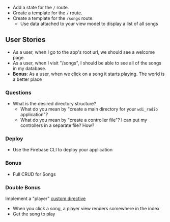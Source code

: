 - Add a state for the `/` route.
- Create a template for the `/` route.
- Create a template for the `/songs` route.
  - Use data attached to your view model to display a list of all songs

## User Stories

- As a user, when I go to the app's root url, we should see a welcome page.
- As a user, when I visit "/songs", I should be able to see all of the songs in my database.
- **Bonus**: As a user, when we click on a song it starts playing. The world is a better place

### Questions
- What is the desired directory structure?
  - What do you mean by "create a main directory for your `wdi_radio` application"?
  - What do you mean by "create a controller file"? I can put my controllers in a separate file? How?

### Deploy

- Use the Firebase CLI to deploy your application

### Bonus

- Full CRUD for Songs

### Double Bonus

Implement a "player" [custom directive](https://github.com/ga-wdi-lessons/angular-directives)

- When you click a song, a player view renders somewhere in the index
- Get the song to play
